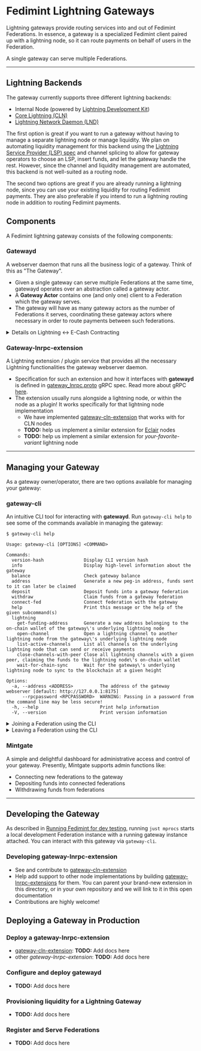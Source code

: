 # Fedimint Lightning Gateways

Lightning gateways provide routing services into and out of Fedimint Federations. In essence, a gateway is a specialized Fedimint client paired up with a lightning node, so it can route payments on behalf of users in the Federation.

A single gateway can serve multiple Federations.

---

## Lightning Backends

The gateway currently supports three different lightning backends:

* Internal Node (powered by [Lightning Development Kit](https://github.com/lightningdevkit/ldk-node))
* [Core Lightning (CLN)](https://github.com/ElementsProject/lightning)
* [Lightning Network Daemon (LND)](https://github.com/lightningnetwork/lnd)

The first option is great if you want to run a gateway without having to manage a separate lightning node or manage liquidity. We plan on automating liquidity management for this backend using the [Lightning Service Provider (LSP) spec](https://github.com/BitcoinAndLightningLayerSpecs/lsp) and channel splicing to allow for gateway operators to choose an LSP, insert funds, and let the gateway handle the rest. However, since the channel and liquidity management are automated, this backend is not well-suited as a routing node.

The second two options are great if you are already running a lightning node, since you can use your existing liquidity for routing Fedimint payments. They are also preferable if you intend to run a lightning routing node in addition to routing Fedimint payments.

## Components

A Fedimint lightning gateway consists of the following components:

### Gatewayd

A webserver daemon that runs all the business logic of a gateway. Think of this as "The Gateway".

- Given a single gateway can serve multiple Federations at the same time, gatewayd operates over an abstraction called a gateway actor.
- A **Gateway Actor** contains one (and only one) client to a Federation which the gateway serves.
- The gateway will have as many gateway actors as the number of Federations it serves, coordinating these gateway actors where necessary in order to route payments between such federations.

<details>
  <summary>Details on Lightning <-> E-Cash Contracting</summary>
  Just like other Federation clients, the client within the gateway actor interfaces with the Federation through a well-defined **FederationAPI**

  - To receive incoming lightning payments, the client within a gateway actor calls to **FederationAPI**s to complete certain incoming contract functions
  - To make outgoing lightning payments, clients within a federation served by the gateway will use gatewayd `pay_invoice` API.

  Read more about the gateway <-> federation interactions and contracts [here](../modules/fedimint-ln-common/src/contracts/mod.rs).
</details>

### Gateway-lnrpc-extension

A Lightning extension / plugin service that provides all the necessary Lightning functionalities the gateway webserver daemon.

- Specification for such an extension and how it interfaces with **gatewayd** is defined in [gateway_lnrpc.proto](../gateway/ln-gateway/proto/gateway_lnrpc.proto) gRPC spec. Read more about gRPC [here](https://grpc.io/docs/what-is-grpc/introduction/).
- The extension usually runs alongside a lightning node, or within the node as a plugin! It works specifically for that lightning node implementation
  - We have implemented [gateway-cln-extension](../gateway/ln-gateway/src/bin/cln_extension.rs) that works with for CLN nodes
  - **TODO:** help us implement a similar extension for [Eclair](https://github.com/ACINQ/eclair) nodes
  - **TODO:** help us implement a similar extension for _your-favorite-variant_ lightning node

---

## Managing your Gateway

As a gateway owner/operator, there are two options available for managing your gateway:

### gateway-cli

An intuitive CLI tool for interacting with **gatewayd**. Run `gateway-cli help` to see some of the commands available in managing the gateway:

```shell
$ gateway-cli help

Usage: gateway-cli [OPTIONS] <COMMAND>

Commands:
  version-hash               Display CLI version hash
  info                       Display high-level information about the gateway
  balance                    Check gateway balance
  address                    Generate a new peg-in address, funds sent to it can later be claimed
  deposit                    Deposit funds into a gateway federation
  withdraw                   Claim funds from a gateway federation
  connect-fed                Connect federation with the gateway
  help                       Print this message or the help of the given subcommand(s)
  lightning
    get-funding-address      Generate a new address belonging to the on-chain wallet of the gateway\'s underlying lightning node
    open-channel             Open a lightning channel to another lightning node from the gateway\'s underlying lightning node
    list-active-channels     List all channels on the underlying lightning node that can send or receive payments
    close-channels-with-peer Close all lightning channels with a given peer, claiming the funds to the lightning node\'s on-chain wallet
    wait-for-chain-sync      Wait for the gateway\'s underlying lightning node to sync to the blockchain at a given height

Options:
  -a, --address <ADDRESS>          The address of the gateway webserver [default: http://127.0.0.1:8175]
      --rpcpassword <RPCPASSWORD>  WARNING: Passing in a password from the command line may be less secure!
  -h, --help                       Print help information
  -V, --version                    Print version information
```

<details>
  <summary>Joining a Federation using the CLI</summary>
  This section outlines how to add a gateway to a federation and fund it through a peg-in.

  A peg-in sends on-chain funds to the federation in exchange for e-cash. A gateway must have a balance of e-cash in a particular federation to be able to facilitate lightning payments into that federation. This is because an inbound payment involves the gateway giving up some of its e-cash in exchange for receiving a lightning payment of the same or greater size.

  1. Connect the Gateway to a Federation
  Start by connecting your gateway to the desired federation using the following command:
  ```bash
  $ gateway-cli connect-fed <federation-invite-code>
  ```

  2. Requesting a Federation Peg-In Address
  Once the gateway is successfully integrated into the federation, you can request a new address to deposit coins into the federation in exchange for e-cash for the federation:
  ```bash
  $ gateway-cli address --federation-id <federation-id>
  "bc1asd..."
  ```
  **Note:** You can obtain the `<federation-id>` by calling `gateway-cli info` after joining the federation.

  3. Send Coins to the Gateway
  After obtaining the deposit address, you can send coins to this address. Below is an example using `lncli` to send 50,000 satoshis (sats), but you can use any compatible method:
  ```bash
  $ lncli sendcoins <gateway-btc-address> 50000 --min_confs 0 --sat_per_vbyte <sats-per-vbyte>
  { "txid": "1a6..." }
  ```
  **Note:** Replace `<gateway-btc-address>` with the bitcoin address you generated previously for the gateway. Additionally, ensure you check the current transaction fees in the mempool to determine an appropriate value for `<sats-per-vbyte>` to ensure timely confirmation of your transaction.

  4. Confirm the Transaction
  To ensure the security of the transaction, verify that it has received at least `finality_delay + 1` confirmations from the Bitcoin network. The `finality_delay` parameter is defined in the federation's configuration settings.

  Once the transaction has achieved the required number of confirmations, the funds will be available in the gateway.
  ```bash
  $ gateway-cli info
  {
    "version_hash": "...",
    "federations": [
      {
        "federation_id": "...",
        "balance_msat": 50000000,
        "config": {
          ...
        }
      }
    ]
  }
  ```
  This process ensures that your gateway is properly funded and ready to participate in the federation's activities.
</details>

<details>
  <summary>Leaving a Federation using the CLI</summary>
  This section provides a detailed guide on how to withdraw (or peg-out) the gateway's funds within a federation and subsequently remove the gateway from that federation.

  1. Obtain a Withdrawal Address
  First, generate a new address to which the funds will be withdrawn. Below is an example using `lncli` to create a new address:
  ```bash
  $ lncli newaddress p2tr
  { "address": "bc1xas..." }
  ```

  2. Withdraw Funds
  To initiate the withdrawal of funds to a specified address, use the following command:
  ```bash
  $ gateway-cli withdraw --federation-id <federation-id> --amount 50000 --address bc1xas...
  ```
  **Note:** The amount is specified in satoshis (sats).

  After executing the command, wait for the transaction to be fully processed and confirmed on the network. This ensures that the funds are securely transferred to the designated address.

  3. Removing the Gateway from the Federation
  Once the funds have been successfully withdrawn, you can proceed to remove the gateway from the federation. Execute the following command to tell the gateway to leave the federation:
  ```bash
  $ gateway-cli leave-fed --federation-id <federation-id>
  ```
  This process ensures that the gateway is cleanly removed from the federation after the funds have been securely withdrawn.
</details>

### Mintgate

A simple and delightful dashboard for administrative access and control of your gateway. Presently, Mintgate supports admin functions like:

- Connecting new federations to the gateway
- Depositing funds into connected federations
- Withdrawing funds from federations

---

## Developing the Gateway

As described in [Running Fedimint for dev testing](./tutorial.md#using-the-gateway), running `just mprocs` starts a local development Federation instance with a running gateway instance attached. You can interact with this gateway via `gateway-cli`.

### Developing gateway-lnrpc-extension

- See and contribute to [gateway-cln-extension](../gateway/ln-gateway/src/bin/cln_extension.rs)
- Help add support to other node implementations by building [gateway-lnrpc-extensions](#gateway-lnrpc-extension) for them. You can parent your brand-new extension in this directory, or in your own repository and we will link to it in this open documentation
- Contributions are highly welcome!

## Deploying a Gateway in Production

### Deploy a gateway-lnrpc-extension

- [gateway-cln-extension](../gateway/ln-gateway/src/bin/cln_extension.rs): **TODO:** Add docs here
- other _gateway-lnrpc-extension_: **TODO:** Add docs here

### Configure and deploy gatewayd

- **TODO:** Add docs here

### Provisioning liquidity for a Lightning Gateway

- **TODO:** Add docs here

### Register and Serve Federations

- **TODO:** Add docs here
